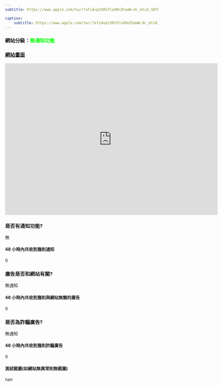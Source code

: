 ```yaml
---
subtitle: https://www.apple.com/tw//?afid=p238%7Csd9nZSawW-dc_mtid_18707vxu38484_pcrid_70737312782_&cid=aos-tw-kwg-brand-slid-

caption:
	subtitle: https://www.apple.com/tw//?afid=p238%7Csd9nZSawW-dc_mtid_18707vxu38484_pcrid_70737312782_&cid=aos-tw-kwg-brand-slid-
---
```


<h3>網站分級：<font color="#00FF00">無通知功能</font></h3>

### [網站畫面](https://www.apple.com/tw//?afid=p238%7Csd9nZSawW-dc_mtid_18707vxu38484_pcrid_70737312782_&cid=aos-tw-kwg-brand-slid-)
<embed src="https://web.archive.org/web/https://www.apple.com/tw//?afid=p238%7Csd9nZSawW-dc_mtid_18707vxu38484_pcrid_70737312782_&cid=aos-tw-kwg-brand-slid-" style="width:700px; height: 500px;">

### 是否有通知功能?
無

#### 48 小時內共收到幾則通知
0

### 廣告是否和網站有關?
無通知

#### 48 小時內共收到幾則與網站無關的廣告
0

### 是否為詐騙廣告?
無通知

#### 48 小時內共收到幾則詐騙廣告
0

#### 測試截圖(如網站無異常則無截圖)
nan

